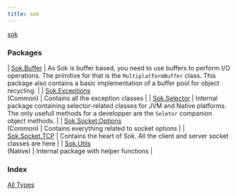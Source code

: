 ```yaml
---
title: sok
---
```


[sok](./index.html)

### Packages

| [Sok.Buffer](-sok.-buffer/index.html) | As Sok is buffer based, you need to use buffers to perform I/O operations. The primitive for that is the `MultiplatformBuffer` class. This package also contains a basic implementation of a buffer pool for object recycling. |
| [Sok.Exceptions](-sok.-exceptions/index.html)<br>(Common) | Contains all the exception classes |
| [Sok.Selector](-sok.-selector/index.html) | Internal package containing selector-related classes for JVM and Native platforms. The only usefull methods for a developper are the `Seletor` companion object methods. |
| [Sok.Socket.Options](-sok.-socket.-options/index.html)<br>(Common) | Contains everything related to socket options |
| [Sok.Socket.TCP](-sok.-socket.-t-c-p/index.html) | Contains the heart of Sok. All the client and server socket classes are here |
| [Sok.Utils](-sok.-utils/index.html)<br>(Native) | Internal package with helper functions |

### Index

[All Types](alltypes/index.html)